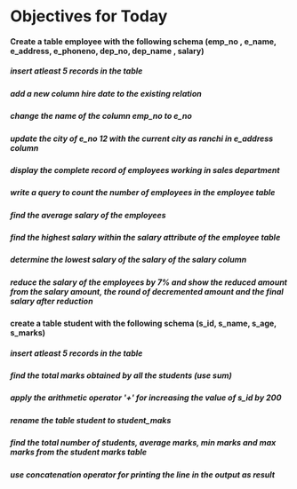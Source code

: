 # Objectives for Today


#### Create a table employee with the following schema (emp_no , e_name, e_address, e_phoneno, dep_no, dep_name , salary)

##### insert atleast 5 records in the table
##### add a new column hire date to the existing relation
##### change the name of the column emp_no to e_no
##### update the city of e_no 12 with the current city as ranchi in e_address column
##### display the complete record of employees working in sales department
##### write a query to count the number of employees in the employee table
##### find the average salary of the employees 
##### find the highest salary within the salary attribute of the employee table
##### determine the lowest salary of the salary of the salary column
##### reduce the salary of the employees by 7% and show the reduced amount from the salary amount, the round of decremented amount and the final salary after reduction



#### create a table student with the following schema (s_id, s_name, s_age, s_marks)

##### insert atleast 5 records in the table
##### find the total marks obtained by all the students (use sum)
##### apply the arithmetic operator '+' for increasing the value of s_id by 200
##### rename the table student to student_maks
##### find the total number of students, average marks, min marks and max marks from the student marks table
##### use concatenation operator for printing the line in the output as result

